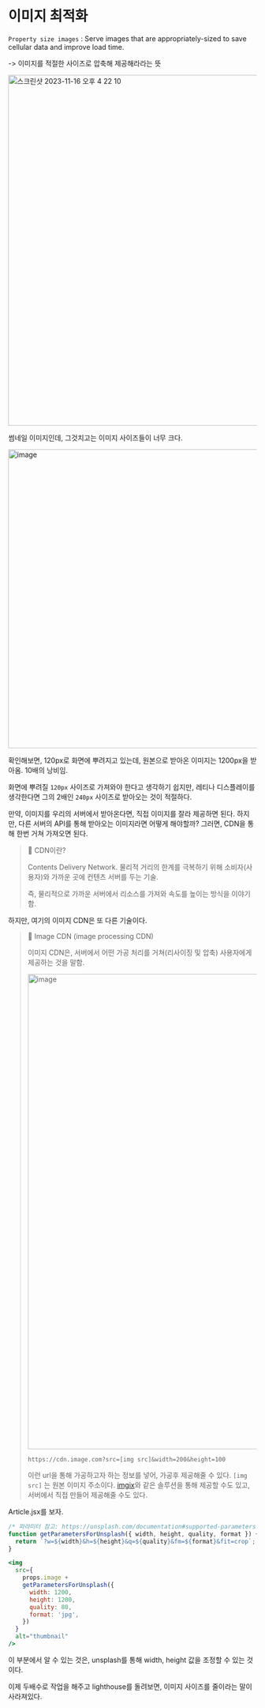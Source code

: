 # 이미지 최적화

`Property size images` : Serve images that are appropriately-sized to save cellular data and improve load time.

-> 이미지를 적절한 사이즈로 압축해 제공해라라는 뜻

<img width="710" alt="스크린샷 2023-11-16 오후 4 22 10" src="https://github.com/pozafly/TIL/assets/59427983/3f6b046b-07ee-4d82-b1ac-0f6b5e2b90d1">

썸네일 이미지인데, 그것치고는 이미지 사이즈들이 너무 크다.

<img width="605" alt="image" src="https://github.com/pozafly/TIL/assets/59427983/c67cec79-07af-482b-873b-436af469ac97">

확인해보면, 120px로 화면에 뿌려지고 있는데, 원본으로 받아온 이미지는 1200px을 받아옴. 10배의 낭비임. 

화면에 뿌려질 `120px` 사이즈로 가져와야 한다고 생각하기 쉽지만, 레티나 디스플레이를 생각한다면 그의 2배인 `240px` 사이즈로 받아오는 것이 적절하다.

만약, 이미지를 우리의 서버에서 받아온다면, 직접 이미지를 잘라 제공하면 된다. 하지만, 다른 서버의 API를 통해 받아오는 이미지라면 어떻게 해야할까? 그러면, CDN을 통해 한번 거쳐 가져오면 된다.

> 📌 CDN이란?
>
> Contents Delivery Network. 물리적 거리의 한계를 극복하기 위해 소비자(사용자)와 가까운 곳에 컨텐츠 서버를 두는 기술.
>
> 즉, 물리적으로 가까운 서버에서 리소스를 가져와 속도를 높이는 방식을 이야기함.

하지만, 여기의 이미지 CDN은 또 다른 기술이다.

> 📌 Image CDN (image processing CDN)
>
> 이미지 CDN은, 서버에서 어떤 가공 처리를 거쳐(리사이징 및 압축) 사용자에게 제공하는 것을 말함.
>
> <img width="962" alt="image" src="https://github.com/pozafly/TIL/assets/59427983/e4b5314c-f7ef-4ce5-a9c4-3107425e0184">
>
> `https://cdn.image.com?src=[img src]&width=200&height=100`
>
> 이런 url을 통해 가공하고자 하는 정보를 넣어, 가공후 제공해줄 수 있다. `[img src]` 는 원본 이미지 주소이다. [imgix](https://imgix.com/)와 같은 솔루션을 통해 제공할 수도 있고, 서버에서 직접 만들어 제공해줄 수도 있다.

Article.jsx를 보자.

```jsx
/* 파라미터 참고: https://unsplash.com/documentation#supported-parameters */
function getParametersForUnsplash({ width, height, quality, format }) {
  return `?w=${width}&h=${height}&q=${quality}&fm=${format}&fit=crop`;
}

<img
  src={
    props.image +
    getParametersForUnsplash({
      width: 1200,
      height: 1200,
      quality: 80,
      format: 'jpg',
    })
  }
  alt="thumbnail"
/>
```

이 부분에서 알 수 있는 것은, unsplash를 통해 width, height 값을 조정할 수 있는 것이다.

이제 두배수로 작업을 해주고 lighthouse를 돌려보면, 이미지 사이즈를 줄이라는 말이 사라져있다.


